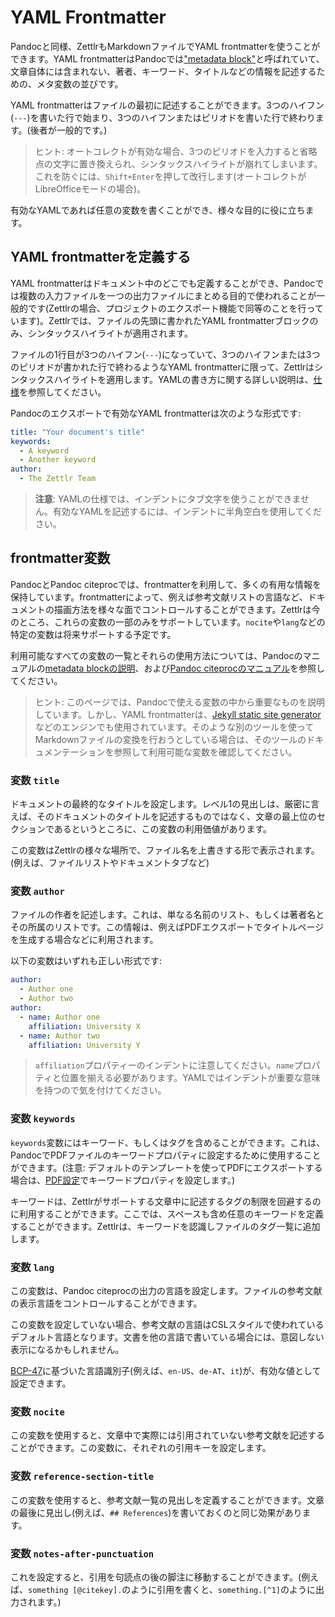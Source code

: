 # YAML Frontmatter

Pandocと同様、ZettlrもMarkdownファイルでYAML frontmatterを使うことができます。YAML frontmatterはPandocでは["metadata block"](https://pandoc.org/MANUAL.html#metadata-blocks)と呼ばれていて、文章自体には含まれない、著者、キーワード、タイトルなどの情報を記述するための、メタ変数の並びです。

YAML frontmatterはファイルの最初に記述することができます。3つのハイフン(`---`)を書いた行で始まり、3つのハイフンまたはピリオドを書いた行で終わります。(後者が一般的です。)

> ヒント: オートコレクトが有効な場合、3つのピリオドを入力すると省略点の文字に置き換えられ、シンタックスハイライトが崩れてしまいます。これを防ぐには、`Shift+Enter`を押して改行します(オートコレクトがLibreOfficeモードの場合)。

有効なYAMLであれば任意の変数を書くことができ、様々な目的に役に立ちます。

## YAML frontmatterを定義する

YAML frontmatterはドキュメント中のどこでも定義することができ、Pandocでは複数の入力ファイルを一つの出力ファイルにまとめる目的で使われることが一般的です(Zettlrの場合、プロジェクトのエクスポート機能で同等のことを行っています)。Zettlrでは、ファイルの先頭に書かれたYAML frontmatterブロックのみ、シンタックスハイライトが適用されます。

ファイルの1行目が3つのハイフン(`---`)になっていて、3つのハイフンまたは3つのピリオドが書かれた行で終わるようなYAML frontmatterに限って、Zettlrはシンタックスハイライトを適用します。YAMLの書き方に関する詳しい説明は、[仕様](https://yaml.org/spec/1.2/spec.html)を参照してください。

Pandocのエクスポートで有効なYAML frontmatterは次のような形式です:

```yaml
title: "Your document's title"
keywords:
  - A keyword
  - Another keyword
author:
  - The Zettlr Team
```

> **注意**: YAMLの仕様では、インデントにタブ文字を使うことができません。有効なYAMLを記述するには、インデントに半角空白を使用してください。

## frontmatter変数

PandocとPandoc citeprocでは、frontmatterを利用して、多くの有用な情報を保持しています。frontmatterによって、例えば参考文献リストの言語など、ドキュメントの描画方法を様々な面でコントロールすることができます。Zettlrは今のところ、これらの変数の一部のみをサポートしています。`nocite`や`lang`などの特定の変数は将来サポートする予定です。

利用可能なすべての変数の一覧とそれらの使用方法については、Pandocのマニュアルの[metadata blockの説明](https://pandoc.org/MANUAL.html#metadata-blocks)、および[Pandoc citeprocのマニュアル](https://github.com/jgm/pandoc-citeproc/blob/master/man/pandoc-citeproc.1.md)を参照してください。

> ヒント: このページでは、Pandocで使える変数の中から重要なものを説明しています。しかし、YAML frontmatterは、[Jekyll static site generator](https://jekyllrb.com/docs/front-matter/)などのエンジンでも使用されています。そのような別のツールを使ってMarkdownファイルの変換を行おうとしている場合は、そのツールのドキュメンテーションを参照して利用可能な変数を確認してください。

### 変数 `title`

ドキュメントの最終的なタイトルを設定します。レベル1の見出しは、厳密に言えば、そのドキュメントのタイトルを記述するものではなく、文章の最上位のセクションであるというところに、この変数の利用価値があります。

この変数はZettlrの様々な場所で、ファイル名を上書きする形で表示されます。(例えば、ファイルリストやドキュメントタブなど)

### 変数 `author`

ファイルの作者を記述します。これは、単なる名前のリスト、もしくは著者名とその所属のリストです。この情報は、例えばPDFエクスポートでタイトルページを生成する場合などに利用されます。

以下の変数はいずれも正しい形式です:

```yaml
author:
  - Author one
  - Author two
author:
  - name: Author one
    affiliation: University X
  - name: Author two
    affiliation: University Y
```

> `affiliation`プロパティーのインデントに注意してください。`name`プロパティと位置を揃える必要があります。YAMLではインデントが重要な意味を持つので気を付けてください。

### 変数 `keywords`

`keywords`変数にはキーワード、もしくはタグを含めることができます。これは、PandocでPDFファイルのキーワードプロパティに設定するために使用することができます。(注意: デフォルトのテンプレートを使ってPDFにエクスポートする場合は、[PDF設定](../reference/settings.md#pdf)でキーワードプロパティを設定します。)

キーワードは、Zettlrがサポートする文章中に記述するタグの制限を回避するのに利用することができます。ここでは、スペースも含め任意のキーワードを定義することができます。Zettlrは、キーワードを認識しファイルのタグ一覧に追加します。

### 変数 `lang`

この変数は、Pandoc citeprocの出力の言語を設定します。ファイルの参考文献の表示言語をコントロールすることができます。

この変数を設定していない場合、参考文献の言語はCSLスタイルで使われているデフォルト言語となります。文書を他の言語で書いている場合には、意図しない表示になるかもしれません。

[BCP-47](https://tools.ietf.org/html/bcp47)に基づいた言語識別子(例えば、`en-US`、`de-AT`、`it`)が、有効な値として設定できます。

### 変数 `nocite`

この変数を使用すると、文章中で実際には引用されていない参考文献を記述することができます。この変数に、それぞれの引用キーを設定します。

### 変数 `reference-section-title`

この変数を使用すると、参考文献一覧の見出しを定義することができます。文章の最後に見出し(例えば、`## References`)を書いておくのと同じ効果があります。

### 変数 `notes-after-punctuation`

これを設定すると、引用を句読点の後の脚注に移動することができます。(例えば、`something [@citekey].`のように引用を書くと、`something.[^1]`のように出力されます。)
